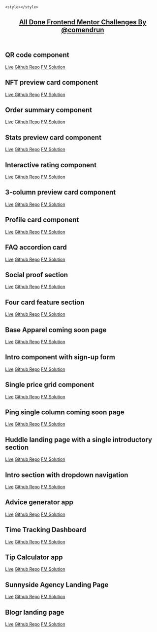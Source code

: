 <!DOCTYPE html>
<html lang="en">
  <head>
    <meta charset="UTF-8" />
    <meta http-equiv="X-UA-Compatible" content="IE=edge" />
    <meta name="viewport" content="width=device-width, initial-scale=1.0" />
    <title>All Done Frontend Challenges</title>

    <style></style>

  </head>
  <body class="dark">
    <header>
      <div class="title">
        <h2>
          <a
            target="_blank"
            target="_blank"
            href="https://comendrun.github.io/Frontend-Mentor-Challenges/"
            >All Done Frontend Mentor Challenges By @comendrun</a
          >
        </h2>
      </div>
      <nav></nav>
    </header>
    <div class="container">
      <div class="all-challenges-container">
        <div class="challenge-container">
          <h2>QR code component</h2>
          <div>
            <a
              target="_blank"
              href="https://nnf4sx.csb.app/"
              class="live"
              title="Live Website"
              >Live</a
            >
            <a
              target="_blank"
              href="https://github.com/comendrun/qr-code-component/tree/main/"
              class="github"
              title="Github Repository"
              >Github Repo</a
            >
            <a
              target="_blank"
              href="https://www.frontendmentor.io/solutions/html-cssflexbox-r1rhFXor5"
              class="fm"
              title="Frontend Mentor Solution Page"
              >FM Solution</a
            >
          </div>
        </div>
        <div class="challenge-container">
          <h2>NFT preview card component</h2>
          <div>
            <a
              target="_blank"
              href="https://r8mp1o.csb.app/"
              class="live"
              title="Live Website"
            >
              Live
            </a>
            <a
              target="_blank"
              href="https://github.com/comendrun/nft-project-preview-component"
              class="github"
              title="Github Repository"
              >Github Repo</a
            >
            <a
              target="_blank"
              href="https://www.frontendmentor.io/solutions/html-cssflexbox-BykPZBiS5"
              class="fm"
              title="Frontend Mentor Solution Page"
              >FM Solution</a
            >
          </div>
        </div>
        <div class="challenge-container">
          <h2>Order summary component</h2>
          <div>
            <a
              target="_blank"
              href="https://9nb3gd.csb.app/"
              class="live"
              title="Live Website"
              >Live</a
            >
            <a
              target="_blank"
              href="https://github.com/comendrun/order-summary-component"
              class="github"
              title="Github Repository"
              >Github Repo</a
            >
            <a
              target="_blank"
              href="https://www.frontendmentor.io/solutions/htmlcss-flexbox-SJBmYJnBq"
              class="fm"
              title="Frontend Mentor Solution Page"
              >FM Solution</a
            >
          </div>
        </div>
        <div class="challenge-container">
          <h2>Stats preview card component</h2>
          <div>
            <a
              target="_blank"
              href="https://comendrun.github.io/stats-preview-card-component/"
              class="live"
              title="Live Website"
              >Live</a
            >
            <a
              target="_blank"
              href="https://github.com/comendrun/stats-preview-card-component"
              class="github"
              title="Github Repository"
              >Github Repo</a
            >
            <a
              target="_blank"
              href="https://www.frontendmentor.io/solutions/styling-this-page-with-css-flexbox-and-also-mediaqueries-BJsCVtnrq"
              class="fm"
              title="Frontend Mentor Solution Page"
              >FM Solution</a
            >
          </div>
        </div>
        <div class="challenge-container">
          <h2>Interactive rating component</h2>
          <div>
            <a
              target="_blank"
              href="https://hwvmmp.csb.app/"
              class="live"
              title="Live Website"
              >Live</a
            >
            <a
              target="_blank"
              href="https://github.com/comendrun/Interactive-rating-component"
              class="github"
              title="Github Repository"
              >Github Repo</a
            >
            <a
              target="_blank"
              href="https://www.frontendmentor.io/solutions/interactive-rating-component-with-two-states-and-css-flexbox-SkKILFnS5"
              class="fm"
              title="Frontend Mentor Solution Page"
              >FM Solution</a
            >
          </div>
        </div>
        <div class="challenge-container">
          <h2>3-column preview card component</h2>
          <div>
            <a
              target="_blank"
              href="https://comendrun.github.io/3-column-preview-card-component/"
              class="live"
              title="Live Website"
              >Live</a
            >
            <a
              target="_blank"
              href="https://github.com/comendrun/3-column-preview-card-component"
              class="github"
              title="Github Repository"
              >Github Repo</a
            >
            <a
              target="_blank"
              href="https://www.frontendmentor.io/solutions/used-cssgrid-and-cssflexbox-for-styling-this-three-column-preview-SJccUs3rc"
              class="fm"
              title="Frontend Mentor Solution Page"
              >FM Solution</a
            >
          </div>
        </div>
        <div class="challenge-container">
          <h2>Profile card component</h2>
          <div>
            <a
              target="_blank"
              href="https://comendrun.github.io/Profile-card-component/"
              class="live"
              title="Live Website"
              >Live</a
            >
            <a
              target="_blank"
              href="https://github.com/comendrun/Profile-card-component"
              class="github"
              title="Github Repository"
              >Github Repo</a
            >
            <a
              target="_blank"
              href="https://www.frontendmentor.io/solutions/used-css-flexbox-for-this-challenge-S13XwjaSq"
              class="fm"
              title="Frontend Mentor Solution Page"
              >FM Solution</a
            >
          </div>
        </div>
        <div class="challenge-container">
          <h2>FAQ accordion card</h2>
          <div>
            <a
              target="_blank"
              href="https://comendrun.github.io/faq-accordion-card/"
              class="live"
              title="Live Website"
              >Live</a
            >
            <a
              target="_blank"
              href="https://github.com/comendrun/faq-accordion-card/tree/master"
              class="github"
              title="Github Repository"
              >Github Repo</a
            >
            <a
              target="_blank"
              href="https://www.frontendmentor.io/solutions/faq-using-reactjs-and-also-mobilefirst-approach-fordesign-BJ3uTUUL9"
              class="fm"
              title="Frontend Mentor Solution Page"
              >FM Solution</a
            >
          </div>
        </div>
        <div class="challenge-container">
          <h2>Social proof section</h2>
          <div>
            <a
              target="_blank"
              href="https://comendrun.github.io/social-proof-section/"
              class="live"
              title="Live Website"
              >Live</a
            >
            <a
              target="_blank"
              href="https://github.com/comendrun/social-proof-section"
              class="github"
              title="Github Repository"
              >Github Repo</a
            >
            <a
              target="_blank"
              href="https://www.frontendmentor.io/solutions/used-css-grid-and-flexbox-and-also-mobilefirst-approach-HywF4fPUq"
              class="fm"
              title="Frontend Mentor Solution Page"
              >FM Solution</a
            >
          </div>
        </div>
        <div class="challenge-container">
          <h2>Four card feature section</h2>
          <div>
            <a
              target="_blank"
              href="https://comendrun.github.io/Four-Card-Feature-Section/"
              class="live"
              title="Live Website"
              >Live</a
            >
            <a
              target="_blank"
              href="https://github.com/comendrun/Four-Card-Feature-Section/blob/new-branch/README.md"
              class="github"
              title="Github Repository"
              >Github Repo</a
            >
            <a
              target="_blank"
              href="https://www.frontendmentor.io/solutions/using-flexbox-and-also-mobilefirst-approach-to-finish-this-challenge-BkOkmfiIc"
              class="fm"
              title="Frontend Mentor Solution Page"
              >FM Solution</a
            >
          </div>
        </div>
        <div class="challenge-container">
          <h2>Base Apparel coming soon page</h2>
          <div>
            <a
              target="_blank"
              href="https://comendrun.github.io/base-apparel-coming-soon/"
              class="live"
              title="Live Website"
              >Live</a
            >
            <a
              target="_blank"
              href="https://github.com/comendrun/base-apparel-coming-soon"
              class="github"
              title="Github Repository"
              >Github Repo</a
            >
            <a
              target="_blank"
              href="https://www.frontendmentor.io/solutions/html-css-js-regex-mobilefirst-approach-SJZ-naCU9"
              class="fm"
              title="Frontend Mentor Solution Page"
              >FM Solution</a
            >
          </div>
        </div>
        <div class="challenge-container">
          <h2>Intro component with sign-up form</h2>
          <div>
            <a
              target="_blank"
              href="https://comendrun.github.io/Intro-Component-with-Signup-Form/"
              class="live"
              title="Live Website"
              >Live</a
            >
            <a
              target="_blank"
              href="https://github.com/comendrun/Intro-Component-with-Signup-Form"
              class="github"
              title="Github Repository"
              >Github Repo</a
            >
            <a
              target="_blank"
              href="https://www.frontendmentor.io/solutions/intro-components-using-html-cssflexbox-also-javascript-validation-LbAIqzOu9e"
              class="fm"
              title="Frontend Mentor Solution Page"
              >FM Solution</a
            >
          </div>
        </div>
        <div class="challenge-container">
          <h2>Single price grid component</h2>
          <div>
            <a
              target="_blank"
              href="https://comendrun.github.io/Single-Price-Grid-Component/"
              class="live"
              title="Live Website"
              >Live</a
            >
            <a
              target="_blank"
              href="https://github.com/comendrun/Single-Price-Grid-Component"
              class="github"
              title="Github Repository"
              >Github Repo</a
            >
            <a
              target="_blank"
              href="https://www.frontendmentor.io/solutions/mobilefirst-approach-and-cssflexbox-VBlrr4MMsE"
              class="fm"
              title="Frontend Mentor Solution Page"
              >FM Solution</a
            >
          </div>
        </div>
        <div class="challenge-container">
          <h2>Ping single column coming soon page</h2>
          <div>
            <a
              target="_blank"
              href="https://comendrun.github.io/Ping-Coming-Soon-Page/"
              class="live"
              title="Live Website"
              >Live</a
            >
            <a
              target="_blank"
              href="https://github.com/comendrun/Ping-Coming-Soon-Page"
              class="github"
              title="Github Repository"
              >Github Repo</a
            >
            <a
              target="_blank"
              href="https://www.frontendmentor.io/solutions/mobilefirst-approach-css-flexbox-and-8XA4qSO-SG"
              class="fm"
              title="Frontend Mentor Solution Page"
              >FM Solution</a
            >
          </div>
        </div>
        <div class="challenge-container">
          <h2>Huddle landing page with a single introductory section</h2>
          <div>
            <a
              target="_blank"
              href="https://comendrun.github.io/Huddle-landing-Page-With-Single-Introductory-Section/"
              class="live"
              title="Live Website"
              >Live</a
            >
            <a
              target="_blank"
              href="https://github.com/comendrun/Huddle-landing-Page-With-Single-Introductory-Section"
              class="github"
              title="Github Repository"
              >Github Repo</a
            >
            <a
              target="_blank"
              href="https://www.frontendmentor.io/solutions/used-mobilefirst-approach-and-css-flexbox-OUfehDan_i"
              class="fm"
              title="Frontend Mentor Solution Page"
              >FM Solution</a
            >
          </div>
        </div>
        <div class="challenge-container">
          <h2>Intro section with dropdown navigation</h2>
          <div>
            <a
              target="_blank"
              href="https://comendrun.github.io/Intro-Section-With-Dropdown-Navigation/"
              class="live"
              title="Live Website"
              >Live</a
            >
            <a
              target="_blank"
              href="https://github.com/comendrun/Intro-Section-With-Dropdown-Navigation"
              class="github"
              title="Github Repository"
              >Github Repo</a
            >
            <a
              target="_blank"
              href="https://www.frontendmentor.io/solutions/mobilefirst-approach-and-cssflex-U1YEOxfiwA"
              class="fm"
              title="Frontend Mentor Solution Page"
              >FM Solution</a
            >
          </div>
        </div>
        <div class="challenge-container">
          <h2>Advice generator app</h2>
          <div>
            <a
              target="_blank"
              href="https://comendrun.github.io/Advice-Generator-App/"
              class="live"
              title="Live Website"
              >Live</a
            >
            <a
              target="_blank"
              href="https://github.com/comendrun/Advice-Generator-App"
              class="github"
              title="Github Repository"
              >Github Repo</a
            >
            <a
              target="_blank"
              href="https://www.frontendmentor.io/solutions/advicegen-using-mobilefirst-approach-css-flexbox-eyPXtVmvDw"
              class="fm"
              title="Frontend Mentor Solution Page"
              >FM Solution</a
            >
          </div>
        </div>
        <div class="challenge-container">
          <h2>Time Tracking Dashboard</h2>
          <div>
            <a
              target="_blank"
              href="https://comendrun.github.io/Time-Tracking-Dashboard/"
              class="live"
              title="Live Website"
              >Live</a
            >
            <a
              target="_blank"
              href="https://github.com/comendrun/Time-Tracking-Dashboard/blob/master/README.md"
              class="github"
              title="Github Repository"
              >Github Repo</a
            >
            <a
              target="_blank"
              href="https://www.frontendmentor.io/solutions/ttd-using-sass-cssgridreactjs-jJCSNgTNAp"
              class="fm"
              title="Frontend Mentor Solution Page"
              >FM Solution</a
            >
          </div>
        </div>
        <div class="challenge-container">
          <h2>Tip Calculator app</h2>
          <div>
            <a
              target="_blank"
              href="https://comendrun.github.io/Tip-calculator-app/"
              class="live"
              title="Live Website"
              >Live</a
            >
            <a
              target="_blank"
              href="https://github.com/comendrun/Tip-calculator-app"
              class="github"
              title="Github Repository"
              >Github Repo</a
            >
            <a
              target="_blank"
              href="https://www.frontendmentor.io/solutions/used-reactjs-csscustomprops-and-mobilefirst-approach-5vKQ0_y3oS"
              class="fm"
              title="Frontend Mentor Solution Page"
              >FM Solution</a
            >
          </div>
        </div>
        <div class="challenge-container">
          <h2>Sunnyside Agency Landing Page</h2>
          <div>
            <a
              target="_blank"
              href="https://github.com/comendrun/sunnyside-agency-landing-page"
              class="live"
              title="Live Website"
              >Live</a
            >
            <a
              target="_blank"
              href="https://comendrun.github.io/sunnyside-agency-landing-page/"
              class="github"
              title="Github Repository"
              >Github Repo</a
            >
            <a
              target="_blank"
              href="https://www.frontendmentor.io/solutions/css-flexbox-and-css-grid-and-vanilla-js-QCKKqTqrT0"
              class="fm"
              title="Frontend Mentor Solution Page"
              >FM Solution</a
            >
          </div>
        </div>
        <div class="challenge-container">
          <h2>Blogr landing page</h2>
          <div>
            <a
              target="_blank"
              href="https://comendrun.com/Blogr-landing-page/"
              class="live"
              title="Live Website"
              >Live</a
            >
            <a
              target="_blank"
              href="https://github.com/comendrun/Blogr-landing-page"
              class="github"
              title="Github Repository"
              >Github Repo</a
            >
            <a
              target="_blank"
              href="https://www.frontendmentor.io/solutions/using-reactjs-and-tailwind-css-with-mobile-first-approach-5h0Z2kfSk-"
              class="fm"
              title="Frontend Mentor Solution Page"
              >FM Solution</a
            >
          </div>
        </div>
      </div>
    </div>
  </body>
</html>

